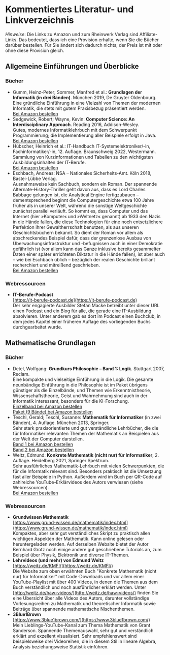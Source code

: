 # Kommentiertes Literatur- und Linkverzeichnis
_Hinweise_: Die Links zu Amazon und zum Rheinwerk Verlag sind Affiliate-Links. Das bedeutet, dass ich eine Provision erhalte, wenn Sie die Bücher darüber bestellen.
Für Sie ändert sich dadurch nichts; der Preis ist mit oder ohne diese Provision gleich.

## Allgemeine Einführungen und Überblicke
### Bücher
- Gumm, Heinz-Peter; Sommer, Manfred et al.: **Grundlagen der Informatik (in drei Bänden)**. München 2019, De Gruyter Oldenbourg.<br />
  Eine gründliche Einführung in eine Vielzahl von Themen der modernen Informatik, die stets mit gutem Praxisbezug präsentiert werden.
  <br />[Bei Amazon bestellen](https://amzn.to/3GEPeKp)
- Sedgewick, Robert; Wayne, Kevin: **Computer Science: An Interdisciplinary Approach**. Reading 2016, Addison-Wesley.<br />
  Gutes, modernes Informatiklehrbuch mit dem Schwerpunkt Programmierung; die Implementierung aller Beispiele erfolgt in Java.
  <br />[Bei Amazon bestellen](https://amzn.to/48cOwjo)
- Hübscher, Heinrich et al.: IT-Handbuch IT-Systemelektroniker/-in, Fachinformatiker/-in, 12. Auflage. Braunschweig 2022, Westermann.<br />
  Sammlung von Kurzinformationen und Tabellen zu den wichtigsten Ausbildungsinhalten der IT-Berufe.
  <br />[Bei Amazon bestellen](https://amzn.to/41i7x1B)
- Eschbach, Andreas: NSA – Nationales Sicherheits-Amt. Köln 2018, Bastei-Lübbe Verlag.<br />
  Ausnahmsweise kein Sachbuch, sondern ein Roman. Der spannende Alternate-History-Thriller geht davon aus, dass es Lord Charles Babbage gelungen ist, die Analytical Engine fertigzubauen – dementsprechend beginnt die Computergeschichte etwa 100 Jahre früher als in unserer Welt, während die sonstige Weltgeschichte zunächst parallel verläuft. So kommt es, dass Computer und das Internet (hier »Komputer« und »Weltnetz« genannt) ab 1933 den Nazis in die Hände fallen, die diese Technologien für eine noch entsetzlichere Perfektion ihrer Gewaltherrschaft benutzen, als aus unseren Geschichtsbüchern bekannt. So dient der Roman vor allem als abschreckendes Beispiel dafür, dass der grenzenlose Ausbau von Überwachungsinfrastruktur und -befugnissen auch in einer Demokratie gefährlich ist (vor allem kann das Ganze inklusive bereits gesammelter Daten einer später errichteten Diktatur in die Hände fallen), ist aber auch – wie bei Eschbach üblich – bezüglich der realen Geschichte brillant recherchiert und mitreißend geschrieben.
  <br />[Bei Amazon bestellen](https://amzn.to/3uYRQjs)
### Webressourcen
- **IT-Berufe-Podcast**<br />
  [https://it-berufe-podcast.de](https://it-berufe-podcast.de)<br />
  Der sehr engagierte Ausbilder Stefan Macke betreibt unter dieser URL einen Podcast und ein Blog für alle, die gerade eine IT-Ausbildung absolvieren. Unter anderem gab es dort im Podcast einen Buchclub, in dem jedes Kapitel einer früheren Auflage des vorliegenden Buchs durchgearbeitet wurde.

## Mathematische Grundlagen
### Bücher
- Detel, Wolfgang: **Grundkurs Philosophie – Band 1: Logik**. Stuttgart 2007, Reclam.<br />
  Eine kompakte und vielseitige Einführung in die Logik. Die gesamte neunbändige Einführung in die Philosophie ist im Paket übrigens günstiger als die Einzelbände, und Themen wie Erkenntnistheorie, Wissenschaftstheorie, Geist und Wahrnehmung sind auch in der Informatik interessant, besonders für die KI-Forschung.
  <br />[Einzelband bei Amazon bestellen](https://amzn.to/3RjfI90)
  <br />[Paket (9 Bände) bei Amazon bestellen](https://amzn.to/47PMNRa)
- Teschl, Gerald; Teschl, Susanne: **Mathematik für Informatiker** (in zwei Bänden), 4. Auflage. München 2013, Springer.<br />
  Sehr stark praxisorientierte und gut verständliche Lehrbücher, die die für Informatiker relevanten Themen der Mathematik an Beispielen aus der Welt der Computer darstellen.
  <br />[Band 1 bei Amazon bestellen](https://amzn.to/3RC9gvt)
  <br />[Band 2 bei Amazon bestellen](https://amzn.to/41eyYZQ)
- Weitz, Edmund: **Konkrete Mathematik (nicht nur) für Informatiker**, 2. Auflage. Heidelberg 2021, Springer Spektrum.<br />
  Sehr ausführliches Mathematik-Lehrbuch mit vielen Schwerpunkten, die für die Informatik relevant sind. Besonders praktisch ist die Umsetzung fast aller Beispiele in Python. Außerdem wird im Buch per QR-Code auf zahlreiche YouTube-Erklärvideos des Autors verwiesen (siehe Webressourcen).
  <br />[Bei Amazon bestellen](https://amzn.to/3RdcTq9)
### Webressourcen
- **Grundwissen Mathematik**<br />
  [https://www.grund-wissen.de/mathematik/index.html](https://www.grund-wissen.de/mathematik/index.html)<br />
  Kompaktes, aber sehr gut verständliches Skript zu praktisch allen wichtigen Aspekten der Mathematik. Kann online gelesen oder heruntergeladen werden. Auf derselben Website bietet der Autor Bernhard Grotz noch einige andere gut geschriebene Tutorials an, zum Beispiel über Physik, Elektronik und diverse IT-Themen.
- **Lehrvideos (und mehr) von Edmund Weitz**<br />
  [https://weitz.de/KMFI/](https://weitz.de/KMFI/)<br />
  Die Website zum oben erwähnten Buch "Konkrete Mathematik (nicht nur) für Informatiker" mit Code-Downloads und vor allem einer YouTube-Playlist mit über 400 Videos, in denen die Themen aus dem Buch verständlich und noch ausführlicher erklärt werden. Unter [http://weitz.de/haw-videos/](http://weitz.de/haw-videos/) finden Sie eine Übersicht über alle Videos des Autors, darunter vollständige Vorlesungsreihen zu Mathematik und theoretischer Informatik sowie Beiträge über spannende mathematische Nischenthemen.
- **3Blue1Brown**<br />
  [https://www.3blue1brown.com/](https://www.3blue1brown.com/)<br />
  Mein Lieblings-YouTube-Kanal zum Thema Mathematik von Grant Sanderson. Spannende Themenauswahl, sehr gut und verständlich erklärt und exzellent visualisiert. Sehr empfehlenswert sind beispielsweise drei Videoreihen, die in diesem Stil in lineare Algebra, Analysis beziehungsweise Statistik einführen.

